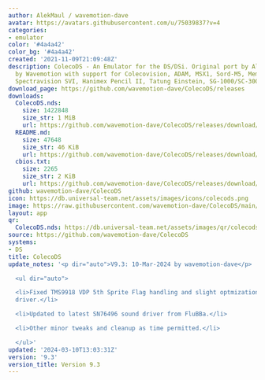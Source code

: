 ```yaml
---
author: AlekMaul / wavemotion-dave
avatar: https://avatars.githubusercontent.com/u/75039837?v=4
categories:
- emulator
color: '#4a4a42'
color_bg: '#4a4a42'
created: '2021-11-09T21:09:48Z'
description: ColecoDS - An Emulator for the DS/DSi. Original port by Alekmaul. Phoenix-Edition
  by Wavemotion with support for Colecovision, ADAM, MSX1, Sord-M5, Memotech MTX,
  Spectravision SVI, Hanimex Pencil II, Tatung Einstein, SG-1000/SC-3000 and the Creativision.
download_page: https://github.com/wavemotion-dave/ColecoDS/releases
downloads:
  ColecoDS.nds:
    size: 1422848
    size_str: 1 MiB
    url: https://github.com/wavemotion-dave/ColecoDS/releases/download/9.3/ColecoDS.nds
  README.md:
    size: 47648
    size_str: 46 KiB
    url: https://github.com/wavemotion-dave/ColecoDS/releases/download/9.3/README.md
  cbios.txt:
    size: 2265
    size_str: 2 KiB
    url: https://github.com/wavemotion-dave/ColecoDS/releases/download/9.3/cbios.txt
github: wavemotion-dave/ColecoDS
icon: https://db.universal-team.net/assets/images/icons/colecods.png
image: https://raw.githubusercontent.com/wavemotion-dave/ColecoDS/main/arm9/gfx_data/pdev_tbg0.png
layout: app
qr:
  ColecoDS.nds: https://db.universal-team.net/assets/images/qr/colecods-nds.png
source: https://github.com/wavemotion-dave/ColecoDS
systems:
- DS
title: ColecoDS
update_notes: '<p dir="auto">V9.3: 10-Mar-2024 by wavemotion-dave</p>

  <ul dir="auto">

  <li>Fixed TMS9918 VDP 5th Sprite Flag handling and slight optmization to the VDP
  driver.</li>

  <li>Updated to latest SN76496 sound driver from FluBBa.</li>

  <li>Other minor tweaks and cleanup as time permitted.</li>

  </ul>'
updated: '2024-03-10T13:03:31Z'
version: '9.3'
version_title: Version 9.3
---
```

